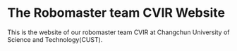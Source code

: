 # The Robomaster team CVIR Website

This is the website of our robomaster team CVIR at Changchun University of Science and Technology(CUST).
